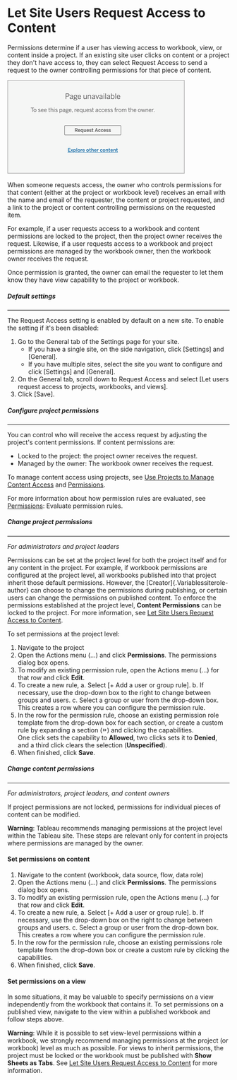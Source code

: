 

Let Site Users Request Access to Content
========================================
Permissions determine if a user has viewing access to workbook, view, or
content inside a project. If an existing site user clicks on content or
a project they don't have access to, they can select Request Access to
send a request to the owner controlling permissions for that piece of
content.

![](./images/request_access.png)

When someone requests access, the owner who controls permissions for
that content (either at the project or workbook level) receives an email
with the name and email of the requester, the content or project
requested, and a link to the project or content controlling permissions
on the requested item.

For example, if a user requests access to a workbook and content
permissions are locked to the project, then the project owner receives
the request. Likewise, if a user requests access to a workbook and
project permissions are managed by the workbook owner, then the workbook
owner receives the request.

Once permission is granted, the owner can email the requester to let
them know they have view capability to the project or workbook.



##### Default settings
----------------------------------------------------------------------------------------------


The Request Access setting is enabled by default on a new site. To
enable the setting if it\'s been disabled:

1.  Go to the General tab of the Settings page for your site.
    -   If you have a single site, on the side navigation, click
        [Settings] and [General].
    -   If you have multiple sites, select the site you want to
        configure and click [Settings] and
        [General].
2.  On the General tab, scroll down to Request Access and select [Let
    users request access to projects, workbooks, and views].
3.  Click [Save].



##### Configure project permissions
-----------------------------------------------------------------------------------------------------------


You can control who will receive the access request by adjusting the
project's content permissions. If content permissions are:

-   Locked to the project: the project owner receives the request.
-   Managed by the owner: The workbook owner receives the request.

To manage content access using projects, see [Use Projects to Manage
Content
Access](https://help.tableau.com/current/server/en-us/projects.htm) and
[Permissions](https://help.tableau.com/current/server/en-us/permissions.htm#lock-project-permissions).

For more information about how permission rules are evaluated, see
[Permissions](https://help.tableau.com/current/server/en-us/permissions.htm#evaluate-permission-rules): Evaluate permission rules.



##### Change project permissions
--------------------------------------------------------------------------------------------------------




*For administrators and project leaders*

Permissions can be set at the project level for both the project itself
and for any content in the project. For example, if workbook permissions
are configured at the project level, all workbooks published into that
project inherit those default permissions. However, the
[Creator]{.Variablessiterole-author} can choose to change the
permissions during publishing, or certain users can change the
permissions on published content. To enforce the permissions established
at the project level, **Content Permissions** can be locked to the
project. For more information, see [Let Site Users Request Access to
Content](https://help.tableau.com/current/server/en-us/Request_access.htm#LockProject).

To set permissions at the project level:

1.  Navigate to the project
2.  Open the Actions menu (\...) and click **Permissions**. The
    permissions dialog box opens.
3.  To modify an existing permission rule, open the Actions menu (\...)
    for that row and click **Edit**.
4.  To create a new rule,
    a.  Select [+ Add a user or group rule].
    b.  If necessary, use the drop-down box to the right to change
        between groups and users.
    c.  Select a group or user from the drop-down box. This creates a
        row where you can configure the permission rule.
5.  In the row for the permission rule, choose an existing permission
    role template from the drop-down box for each section, or create a
    custom rule by expanding a
    section (![](./images/perms_expand_icon.png))
    and clicking the capabilities.\
    One click sets the capability to **Allowed**, two clicks sets it to
    **Denied**, and a third click clears the selection
    (**Unspecified**).
6.  When finished, click **Save**.




##### Change content permissions
--------------------------------------------------------------------------------------------------------




*For administrators, project leaders, and content owners*

If project permissions are not locked, permissions for individual pieces
of content can be modified.

**Warning**: Tableau recommends managing permissions at the project
level within the Tableau site. These steps are relevant only for content
in projects where permissions are managed by the owner.



#### Set permissions on content


1.  Navigate to the content (workbook, data source, flow, data role)
2.  Open the Actions menu (\...) and click **Permissions**. The
    permissions dialog box opens.
3.  To modify an existing permission rule, open the Actions menu (\...)
    for that row and click **Edit**.
4.  To create a new rule,
    a.  Select [+ Add a user or group rule].
    b.  If necessary, use the drop-down box on the right to change
        between groups and users.
    c.  Select a group or user from the drop-down box. This creates a
        row where you can configure the permission rule.
5.  In the row for the permission rule, choose an existing permissions
    role template from the drop-down box or create a custom rule by
    clicking the capabilities.
6.  When finished, click **Save**.



####  Set permissions on a view


In some situations, it may be valuable to specify permissions on a view
independently from the workbook that contains it. To set permissions on
a published view, navigate to the view within a published workbook and
follow steps above.

**Warning**: While it is possible to set view-level permissions within a
workbook, we strongly recommend managing permissions at the project (or
workbook) level as much as possible. For views to inherit permissions,
the project must be locked or the workbook must be published with **Show
Sheets as Tabs**. See [Let Site Users Request Access to
Content](https://help.tableau.com/current/server/en-us/Request_access.htm#sheettabs) for more information.
